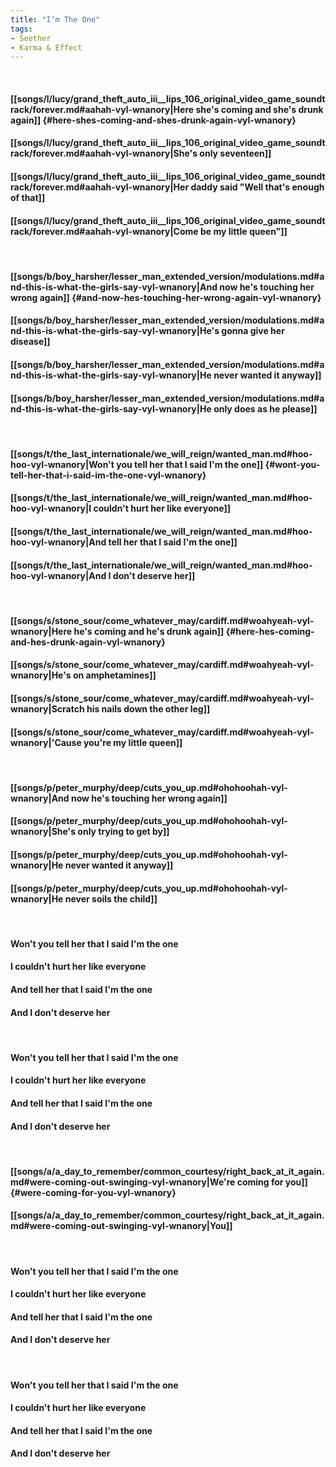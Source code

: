 ```yaml
---
title: "I’m The One"
tags:
- Seether
- Karma & Effect
---
```

&nbsp;
#### [[songs/l/lucy/grand_theft_auto_iii__lips_106_original_video_game_soundtrack/forever.md#aahah-vyl-wnanory|Here she's coming and she's drunk again]] {#here-shes-coming-and-shes-drunk-again-vyl-wnanory}
#### [[songs/l/lucy/grand_theft_auto_iii__lips_106_original_video_game_soundtrack/forever.md#aahah-vyl-wnanory|She's only seventeen]]
#### [[songs/l/lucy/grand_theft_auto_iii__lips_106_original_video_game_soundtrack/forever.md#aahah-vyl-wnanory|Her daddy said "Well that's enough of that]]
#### [[songs/l/lucy/grand_theft_auto_iii__lips_106_original_video_game_soundtrack/forever.md#aahah-vyl-wnanory|Come be my little queen"]]
&nbsp;
#### [[songs/b/boy_harsher/lesser_man_extended_version/modulations.md#and-this-is-what-the-girls-say-vyl-wnanory|And now he's touching her wrong again]] {#and-now-hes-touching-her-wrong-again-vyl-wnanory}
#### [[songs/b/boy_harsher/lesser_man_extended_version/modulations.md#and-this-is-what-the-girls-say-vyl-wnanory|He's gonna give her disease]]
#### [[songs/b/boy_harsher/lesser_man_extended_version/modulations.md#and-this-is-what-the-girls-say-vyl-wnanory|He never wanted it anyway]]
#### [[songs/b/boy_harsher/lesser_man_extended_version/modulations.md#and-this-is-what-the-girls-say-vyl-wnanory|He only does as he please]]
&nbsp;
#### [[songs/t/the_last_internationale/we_will_reign/wanted_man.md#hoo-hoo-vyl-wnanory|Won't you tell her that I said I'm the one]] {#wont-you-tell-her-that-i-said-im-the-one-vyl-wnanory}
#### [[songs/t/the_last_internationale/we_will_reign/wanted_man.md#hoo-hoo-vyl-wnanory|I couldn't hurt her like everyone]]
#### [[songs/t/the_last_internationale/we_will_reign/wanted_man.md#hoo-hoo-vyl-wnanory|And tell her that I said I'm the one]]
#### [[songs/t/the_last_internationale/we_will_reign/wanted_man.md#hoo-hoo-vyl-wnanory|And I don't deserve her]]
&nbsp;
#### [[songs/s/stone_sour/come_whatever_may/cardiff.md#woahyeah-vyl-wnanory|Here he's coming and he's drunk again]] {#here-hes-coming-and-hes-drunk-again-vyl-wnanory}
#### [[songs/s/stone_sour/come_whatever_may/cardiff.md#woahyeah-vyl-wnanory|He's on amphetamines]]
#### [[songs/s/stone_sour/come_whatever_may/cardiff.md#woahyeah-vyl-wnanory|Scratch his nails down the other leg]]
#### [[songs/s/stone_sour/come_whatever_may/cardiff.md#woahyeah-vyl-wnanory|'Cause you're my little queen]]
&nbsp;
#### [[songs/p/peter_murphy/deep/cuts_you_up.md#ohohoohah-vyl-wnanory|And now he's touching her wrong again]]
#### [[songs/p/peter_murphy/deep/cuts_you_up.md#ohohoohah-vyl-wnanory|She's only trying to get by]]
#### [[songs/p/peter_murphy/deep/cuts_you_up.md#ohohoohah-vyl-wnanory|He never wanted it anyway]]
#### [[songs/p/peter_murphy/deep/cuts_you_up.md#ohohoohah-vyl-wnanory|He never soils the child]]
&nbsp;
#### Won't you tell her that I said I'm the one
#### I couldn't hurt her like everyone
#### And tell her that I said I'm the one
#### And I don't deserve her
&nbsp;
#### Won't you tell her that I said I'm the one
#### I couldn't hurt her like everyone
#### And tell her that I said I'm the one
#### And I don't deserve her
&nbsp;
#### [[songs/a/a_day_to_remember/common_courtesy/right_back_at_it_again.md#were-coming-out-swinging-vyl-wnanory|We're coming for you]] {#were-coming-for-you-vyl-wnanory}
#### [[songs/a/a_day_to_remember/common_courtesy/right_back_at_it_again.md#were-coming-out-swinging-vyl-wnanory|You]]
&nbsp;
#### Won't you tell her that I said I'm the one
#### I couldn't hurt her like everyone
#### And tell her that I said I'm the one
#### And I don't deserve her
&nbsp;
#### Won't you tell her that I said I'm the one
#### I couldn't hurt her like everyone
#### And tell her that I said I'm the one
#### And I don't deserve her
